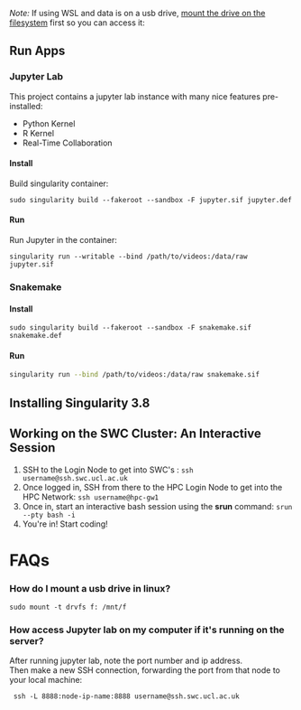 *Note:* If using WSL and data is on a usb drive, [mount the drive on the filesystem](https://www.howtogeek.com/331053/how-to-mount-removable-drives-and-network-locations-in-the-windows-subsystem-for-linux/) first so you can access it:

## Run Apps

### Jupyter Lab

This project contains a jupyter lab instance with many nice features pre-installed:
  - Python Kernel
  - R Kernel
  - Real-Time Collaboration


#### Install

Build singularity container:
```
sudo singularity build --fakeroot --sandbox -F jupyter.sif jupyter.def
```

#### Run

Run Jupyter in the container:
```
singularity run --writable --bind /path/to/videos:/data/raw jupyter.sif
```


### Snakemake

#### Install

```
sudo singularity build --fakeroot --sandbox -F snakemake.sif snakemake.def
```

#### Run

```bash
singularity run --bind /path/to/videos:/data/raw snakemake.sif
```



## Installing Singularity 3.8




## Working on the SWC Cluster: An Interactive Session

  1. SSH to the Login Node to get into SWC's :  `ssh username@ssh.swc.ucl.ac.uk`
  2. Once logged in, SSH from there to the HPC Login Node to get into the HPC Network: `ssh username@hpc-gw1`
  3. Once in, start an interactive bash session using the **srun** command: `srun --pty bash -i`
  4. You're in!  Start coding! 



# FAQs

### How do I mount a usb drive in linux?

```sudo mount -t drvfs f: /mnt/f```


### How access Jupyter lab on my computer if it's running on the server?

After running jupyter lab, note the port number and ip address.  
Then make a new SSH connection, forwarding the port from that node to your
local machine:

```
 ssh -L 8888:node-ip-name:8888 username@ssh.swc.ucl.ac.uk
``` 